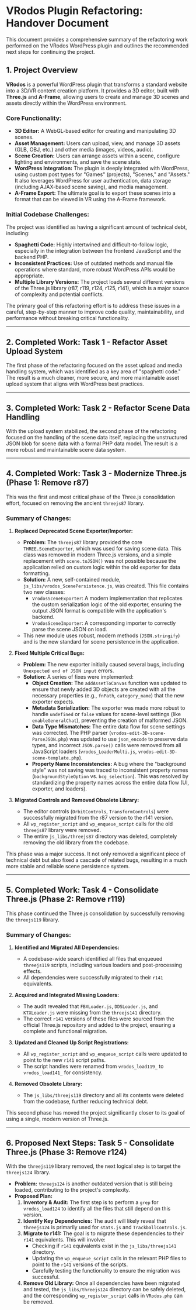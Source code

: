 # VRodos Plugin Refactoring: Handover Document

This document provides a comprehensive summary of the refactoring work performed on the VRodos WordPress plugin and outlines the recommended next steps for continuing the project.

## 1. Project Overview

**VRodos** is a powerful WordPress plugin that transforms a standard website into a 3D/VR content creation platform. It provides a 3D editor, built with **Three.js** and **A-Frame**, allowing users to create and manage 3D scenes and assets directly within the WordPress environment.

### Core Functionality:
- **3D Editor:** A WebGL-based editor for creating and manipulating 3D scenes.
- **Asset Management:** Users can upload, view, and manage 3D assets (GLB, OBJ, etc.) and other media (images, videos, audio).
- **Scene Creation:** Users can arrange assets within a scene, configure lighting and environments, and save the scene state.
- **WordPress Integration:** The plugin is deeply integrated with WordPress, using custom post types for "Games" (projects), "Scenes," and "Assets." It also leverages WordPress for user authentication, data storage (including AJAX-based scene saving), and media management.
- **A-Frame Export:** The ultimate goal is to export these scenes into a format that can be viewed in VR using the A-Frame framework.

### Initial Codebase Challenges:
The project was identified as having a significant amount of technical debt, including:
- **Spaghetti Code:** Highly intertwined and difficult-to-follow logic, especially in the integration between the frontend JavaScript and the backend PHP.
- **Inconsistent Practices:** Use of outdated methods and manual file operations where standard, more robust WordPress APIs would be appropriate.
- **Multiple Library Versions:** The project loads several different versions of the Three.js library (r87, r119, r124, r125, r141), which is a major source of complexity and potential conflicts.

The primary goal of this refactoring effort is to address these issues in a careful, step-by-step manner to improve code quality, maintainability, and performance without breaking critical functionality.

---

## 2. Completed Work: Task 1 - Refactor Asset Upload System

The first phase of the refactoring focused on the asset upload and media handling system, which was identified as a key area of "spaghetti code." The result is a much cleaner, more secure, and more maintainable asset upload system that aligns with WordPress best practices.

---

## 3. Completed Work: Task 2 - Refactor Scene Data Handling

With the upload system stabilized, the second phase of the refactoring focused on the handling of the scene data itself, replacing the unstructured JSON blob for scene data with a formal PHP data model. The result is a more robust and maintainable scene data system.

---

## 4. Completed Work: Task 3 - Modernize Three.js (Phase 1: Remove r87)

This was the first and most critical phase of the Three.js consolidation effort, focused on removing the ancient `threejs87` library.

### Summary of Changes:

1.  **Replaced Deprecated Scene Exporter/Importer:**
    - **Problem:** The `threejs87` library provided the core `THREE.SceneExporter`, which was used for saving scene data. This class was removed in modern Three.js versions, and a simple replacement with `scene.toJSON()` was not possible because the application relied on custom logic within the old exporter for data formatting.
    - **Solution:** A new, self-contained module, `js_libs/vrodos_ScenePersistence.js`, was created. This file contains two new classes:
        - `VrodosSceneExporter`: A modern implementation that replicates the custom serialization logic of the old exporter, ensuring the output JSON format is compatible with the application's backend.
        - `VrodosSceneImporter`: A corresponding importer to correctly parse the scene JSON on load.
    - This new module uses robust, modern methods (`JSON.stringify`) and is the new standard for scene persistence in the application.

2.  **Fixed Multiple Critical Bugs:**
    - **Problem:** The new exporter initially caused several bugs, including `Unexpected end of JSON input` errors.
    - **Solution:** A series of fixes were implemented:
        - **Object Creation:** The `addAssetToCanvas` function was updated to ensure that newly added 3D objects are created with all the necessary properties (e.g., `fnPath`, `category_name`) that the new exporter expects.
        - **Metadata Serialization:** The exporter was made more robust to handle `undefined` or `false` values for scene-level settings (like `enableGeneralChat`), preventing the creation of malformed JSON.
        - **Data Type Mismatches:** The entire data flow for scene settings was corrected. The PHP parser (`vrodos-edit-3D-scene-ParseJSON.php`) was updated to use `json_encode` to preserve data types, and incorrect `JSON.parse()` calls were removed from all JavaScript loaders (`vrodos_LoaderMulti.js`, `vrodos-edit-3D-scene-template.php`).
        - **Property Name Inconsistencies:** A bug where the "background style" was not saving was traced to inconsistent property names (`backgroundStyleOption` vs. `bcg_selection`). This was resolved by standardizing the property names across the entire data flow (UI, exporter, and loaders).

3.  **Migrated Controls and Removed Obsolete Library:**
    - The editor controls (`OrbitControls`, `TransformControls`) were successfully migrated from the r87 version to the r141 version.
    - All `wp_register_script` and `wp_enqueue_script` calls for the old `threejs87` library were removed.
    - The entire `js_libs/threejs87` directory was deleted, completely removing the old library from the codebase.

This phase was a major success. It not only removed a significant piece of technical debt but also fixed a cascade of related bugs, resulting in a much more stable and reliable scene persistence system.

---

## 5. Completed Work: Task 4 - Consolidate Three.js (Phase 2: Remove r119)

This phase continued the Three.js consolidation by successfully removing the `threejs119` library.

### Summary of Changes:

1.  **Identified and Migrated All Dependencies:**
    - A codebase-wide search identified all files that enqueued `threejs119` scripts, including various loaders and post-processing effects.
    - All dependencies were successfully migrated to their `r141` equivalents.

2.  **Acquired and Integrated Missing Loaders:**
    - The audit revealed that `FBXLoader.js`, `DDSLoader.js`, and `KTXLoader.js` were missing from the `threejs141` directory.
    - The correct `r141` versions of these files were sourced from the official Three.js repository and added to the project, ensuring a complete and functional migration.

3.  **Updated and Cleaned Up Script Registrations:**
    - All `wp_register_script` and `wp_enqueue_script` calls were updated to point to the new `r141` script paths.
    - The script handles were renamed from `vrodos_load119_` to `vrodos_load141_` for consistency.

4.  **Removed Obsolete Library:**
    - The `js_libs/threejs119` directory and all its contents were deleted from the codebase, further reducing technical debt.

This second phase has moved the project significantly closer to its goal of using a single, modern version of Three.js.

---

## 6. Proposed Next Steps: Task 5 - Consolidate Three.js (Phase 3: Remove r124)

With the `threejs119` library removed, the next logical step is to target the `threejs124` library.

- **Problem:** `threejs124` is another outdated version that is still being loaded, contributing to the project's complexity.
- **Proposed Plan:**
    1.  **Inventory & Audit:** The first step is to perform a `grep` for `vrodos_load124` to identify all the files that still depend on this version.
    2.  **Identify Key Dependencies:** The audit will likely reveal that `threejs124` is primarily used for `stats.js` and `TrackballControls.js`.
    3.  **Migrate to r141:** The goal is to migrate these dependencies to their `r141` equivalents. This will involve:
        - Checking if `r141` equivalents exist in the `js_libs/threejs141` directory.
        - Updating the `wp_enqueue_script` calls in the relevant PHP files to point to the `r141` versions of the scripts.
        - Carefully testing the functionality to ensure the migration was successful.
    4.  **Remove Old Library:** Once all dependencies have been migrated and tested, the `js_libs/threejs124` directory can be safely deleted, and the corresponding `wp_register_script` calls in `VRodos.php` can be removed.
